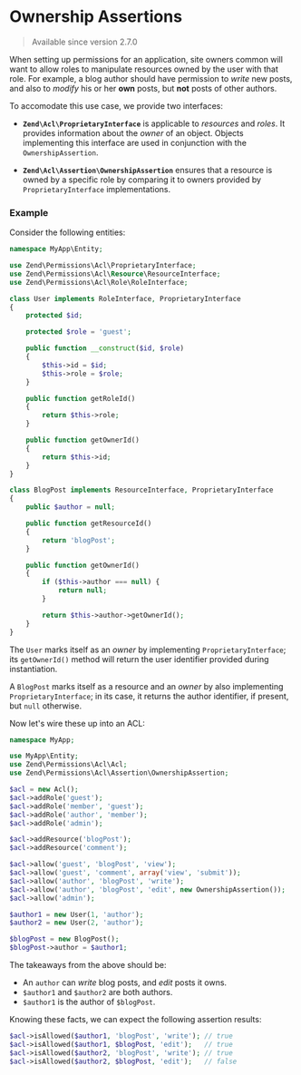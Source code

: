 # Ownership Assertions

> Available since version 2.7.0

When setting up permissions for an application, site owners common will want to
allow roles to manipulate resources owned by the user with that role.  For
example, a blog author should have permission to _write_ new posts, and also to
_modify_ his or her **own** posts, but **not** posts of other authors.

To accomodate this use case, we provide two interfaces:

- **`Zend\Acl\ProprietaryInterface`** is applicable to _resources_ and _roles_.
  It provides information about the _owner_ of an object. Objects implementing
  this interface are used in conjunction with the `OwnershipAssertion`.

- **`Zend\Acl\Assertion\OwnershipAssertion`** ensures that a resource is owned
  by a specific role by comparing it to owners provided by
  `ProprietaryInterface` implementations.

### Example

Consider the following entities:

```php
namespace MyApp\Entity;

use Zend\Permissions\Acl\ProprietaryInterface;
use Zend\Permissions\Acl\Resource\ResourceInterface;
use Zend\Permissions\Acl\Role\RoleInterface;

class User implements RoleInterface, ProprietaryInterface
{
    protected $id;

    protected $role = 'guest';

    public function __construct($id, $role)
    {
        $this->id = $id;
        $this->role = $role;
    }

    public function getRoleId()
    {
        return $this->role;
    }

    public function getOwnerId()
    {
        return $this->id;
    }
}

class BlogPost implements ResourceInterface, ProprietaryInterface
{
    public $author = null;

    public function getResourceId()
    {
        return 'blogPost';
    }

    public function getOwnerId()
    {
        if ($this->author === null) {
            return null;
        }

        return $this->author->getOwnerId();
    }
}
```

The `User` marks itself as an _owner_ by implementing `ProprietaryInterface`;
its `getOwnerId()` method will return the user identifier provided during
instantiation.

A `BlogPost` marks itself as a resource and an _owner_ by also implementing
`ProprietaryInterface`; in its case, it returns the author identifier, if
present, but `null` otherwise.

Now let's wire these up into an ACL:

```php
namespace MyApp;

use MyApp\Entity;
use Zend\Permissions\Acl\Acl;
use Zend\Permissions\Acl\Assertion\OwnershipAssertion;

$acl = new Acl();
$acl->addRole('guest');
$acl->addRole('member', 'guest');
$acl->addRole('author', 'member');
$acl->addRole('admin');

$acl->addResource('blogPost');
$acl->addResource('comment');

$acl->allow('guest', 'blogPost', 'view');
$acl->allow('guest', 'comment', array('view', 'submit'));
$acl->allow('author', 'blogPost', 'write');
$acl->allow('author', 'blogPost', 'edit', new OwnershipAssertion());
$acl->allow('admin');

$author1 = new User(1, 'author');
$author2 = new User(2, 'author');

$blogPost = new BlogPost();
$blogPost->author = $author1;
```

The takeaways from the above should be:

- An `author` can _write_ blog posts, and _edit_ posts it owns.
- `$author1` and `$author2` are both authors.
- `$author1` is the author of `$blogPost`.

Knowing these facts, we can expect the following assertion results:

```php
$acl->isAllowed($author1, 'blogPost', 'write'); // true
$acl->isAllowed($author1, $blogPost, 'edit');   // true
$acl->isAllowed($author2, 'blogPost', 'write'); // true
$acl->isAllowed($author2, $blogPost, 'edit');   // false
```
